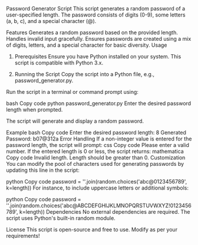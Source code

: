 Password Generator Script
This script generates a random password of a user-specified length. The password consists of digits (0-9), some letters (a, b, c), and a special character (@).

Features
Generates a random password based on the provided length.
Handles invalid input gracefully.
Ensures passwords are created using a mix of digits, letters, and a special character for basic diversity.
Usage
1. Prerequisites
Ensure you have Python installed on your system. This script is compatible with Python 3.x.

2. Running the Script
Copy the script into a Python file, e.g., password_generator.py.

Run the script in a terminal or command prompt using:

bash
Copy code
python password_generator.py
Enter the desired password length when prompted.

The script will generate and display a random password.

Example
bash
Copy code
Enter the desired password length: 8
Generated Password: b07@312a
Error Handling
If a non-integer value is entered for the password length, the script will prompt:
css
Copy code
Please enter a valid number.
If the entered length is 0 or less, the script returns:
mathematica
Copy code
Invalid length. Length should be greater than 0.
Customization
You can modify the pool of characters used for generating passwords by updating this line in the script:

python
Copy code
password = ''.join(random.choices('abc@0123456789', k=length))
For instance, to include uppercase letters or additional symbols:

python
Copy code
password = ''.join(random.choices('abc@ABCDEFGHIJKLMNOPQRSTUVWXYZ!0123456789', k=length))
Dependencies
No external dependencies are required. The script uses Python's built-in random module.

License
This script is open-source and free to use. Modify as per your requirements!